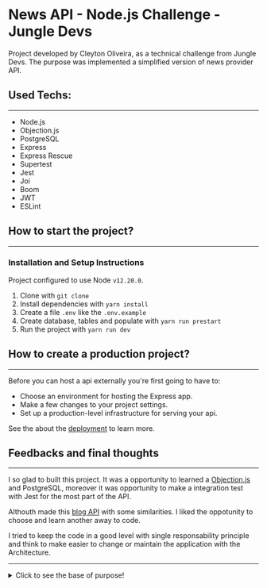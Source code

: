 # News API - Node.js Challenge - Jungle Devs

Project developed by Cleyton Oliveira, as a technical challenge from Jungle Devs. The purpose was implemented a simplified version of news provider API.

## Used Techs:
---

- Node.js
- Objection.js
- PostgreSQL
- Express
- Express Rescue
- Supertest
- Jest
- Joi
- Boom
- JWT
- ESLint
## How to start the project?
---

### Installation and Setup Instructions

Project configured to use Node `v12.20.0`.

1. Clone with `git clone`
2. Install dependencies with `yarn install`
3. Create a file `.env` like the `.env.example`
4. Create database, tables and populate with `yarn run prestart`
5. Run the project with `yarn run dev`

## How to create a production project?
---
Before you can host a api externally you're first going to have to:

- Choose an environment for hosting the Express app.
- Make a few changes to your project settings.
- Set up a production-level infrastructure for serving your api.

See the about the [deployment](https://developer.mozilla.org/en-US/docs/Learn/Server-side/Express_Nodejs/deployment) to learn more.

## Feedbacks and final thoughts
---

I so glad to built this project. It was a opportunity to learned a [Objection.js](https://vincit.github.io/objection.js/) and PostgreSQL, moreover it was opportunity to make a integration test with Jest for the most part of the API.

Althouth made this [blog API](https://github.com/cleytonoliveira/blogs-api) with some similarities. I liked the oppotunity to choose and learn another away to code.

I tried to keep the code in a good level with single responsability principle and think to make easier to change or maintain the application with the Architecture.

---

<details>
  <summary>Click to see the base of purpose!</summary>

# Jungle Devs - Node Challenge #001

## Description

**Challenge goal**: The purpose of this challenge is to give an overall understanding of a backend application. You’ll be implementing a simplified version of news provider API. The concepts that you’re going to apply are:

- REST architecture;
- Authentication and permissions;
- Data modeling and migrations;
- SQL database;
- Query optimization;
- Serialization;
- Production builds.

**Target level**: This is an all around challenge that cover both juniors and experience devs based on the depth of how the concepts were applied.

**Final accomplishment**: By the end of this challenge you’ll have a production ready API.

## Acceptance criteria

- Clear instructions on how to run the application in development mode
- Clear instructions on how to create production builds
- A good API documentation or collection
- Models created using [Objection.js](https://vincit.github.io/objection.js/)
- Login API: `/api/login`
- Sign-up API: `/api/sign-up`
- Administrator restricted APIs:
  - CRUD `/api/admin/authors`
  - CRUD `/api/admin/articles`
- List article endpoint `/api/articles?category=:slug` with the following response:
```json
[
  {
    "author": {
      "name": "Author Name",
      "picture": "https://picture.url"
    },
    "category": "Category",
    "title": "Article title",
    "summary": "This is a summary of the article"
  },
  ...
]
```
- Article detail endpoint `/api/articles/:id` with different responses for anonymous and logged users:

    **Anonymous**
    ```json
    {
      "author": {
        "name": "Author Name",
        "picture": "https://picture.url"
      },
      "category": "Category",
      "title": "Article title",
      "summary": "This is a summary of the article",
      "firstParagraph": "<p>This is the first paragraph of this article</p>"
    }
    ```

    **Logged user**
    ```json
    {
      "author": {
        "name": "Author Name",
        "picture": "https://picture.url"
      },
      "category": "Category",
      "title": "Article title",
      "summary": "This is a summary of the article",
      "firstParagraph": "<p>This is the first paragraph of this article</p>",
      "body": "<div><p>Second paragraph</p><p>Third paragraph</p></div>"
    }
    ```


## Instructions to Run

- Database: `docker-compose up` will start the PostgreSQL DB
- `yarn dev` is configured to start the app.js using nodemon
</details>
